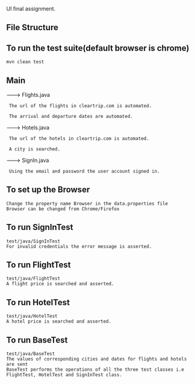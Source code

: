 UI final assignment.

## File Structure

## To run the test suite(default browser is chrome)
`mvn clean test`

## Main 
---> Flights.java

     The url of the flights in cleartrip.com is automated.

     The arrival and departure dates are automated.

---> Hotels.java

     The url of the hotels in cleartrip.com is automated.

     A city is searched.

---> SignIn.java

     Using the email and password the user account signed in.

## To set up the Browser 

    Change the property name Browser in the data.properties file
    Browser can be changed from Chrome/Firefox


## To run SignInTest
   
    test/java/SignInTest
    For invalid credentials the error message is asserted.

## To run FlightTest

    test/java/FlightTest
    A flight price is searched and asserted. 

## To run HotelTest

    test/java/HotelTest
    A hotel price is searched and asserted. 

## To run BaseTest

    test/java/BaseTest
    The values of corresponding cities and dates for flights and hotels are sent
    BaseTest performs the operations of all the three test classes i.e FlightTest, HotelTest and SignInTest class.




